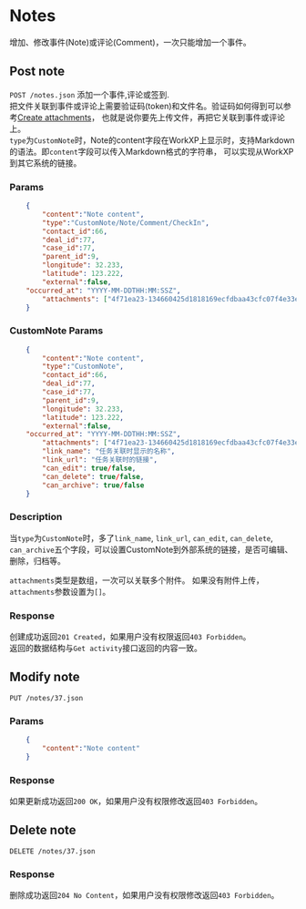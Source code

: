 # Notes
增加、修改事件(Note)或评论(Comment)，一次只能增加一个事件。

## Post note
`POST /notes.json` 添加一个事件,评论或签到.  
把文件关联到事件或评论上需要验证码(token)和文件名。验证码如何得到可以参考[Create attachments](https://github.com/yuanping/workxp-api/blob/master/sections/attachments.md)，
也就是说你要先上传文件，再把它关联到事件或评论上。  
`type`为`CustomNote`时，Note的content字段在WorkXP上显示时，支持Markdown的语法。即`content`字段可以传入Markdown格式的字符串，
可以实现从WorkXP到其它系统的链接。
### Params

```json
	{    
		"content":"Note content",
		"type":"CustomNote/Note/Comment/CheckIn",
		"contact_id":66,
		"deal_id":77,
		"case_id":77,
		"parent_id":9,
		"longitude": 32.233,
		"latitude": 123.222,
		"external":false,
    "occurred_at": "YYYY-MM-DDTHH:MM:SSZ",
		"attachments": ["4f71ea23-134660425d1818169ecfdbaa43cfc07f4e33ef4c"]
	}	
```

### CustomNote Params

```json
	{    
		"content":"Note content",
		"type":"CustomNote",
		"contact_id":66,
		"deal_id":77,
		"case_id":77,
		"parent_id":9,
		"longitude": 32.233,
		"latitude": 123.222,
		"external":false,
    "occurred_at": "YYYY-MM-DDTHH:MM:SSZ",
		"attachments": ["4f71ea23-134660425d1818169ecfdbaa43cfc07f4e33ef4c"],
		"link_name": "任务关联时显示的名称",
		"link_url": "任务关联时的链接",
		"can_edit": true/false,
		"can_delete": true/false,
		"can_archive": true/false
	}	
```

### Description
当`type`为`CustomNote`时，多了`link_name`, `link_url`, `can_edit`, `can_delete`, `can_archive`五个字段，可以设置CustomNote到外部系统的链接，是否可编辑、删除，归档等。

`attachments`类型是数组，一次可以关联多个附件。
如果没有附件上传，`attachments`参数设置为`[]`。

### Response
创建成功返回`201 Created`，如果用户没有权限返回`403 Forbidden`。  
返回的数据结构与`Get activity`接口返回的内容一致。

## Modify note
`PUT /notes/37.json`

### Params

```json
	{
		"content":"Note content"
	}
```


### Response
如果更新成功返回`200 OK`，如果用户没有权限修改返回`403 Forbidden`。

## Delete note
`DELETE /notes/37.json`

### Response
删除成功返回`204 No Content`，如果用户没有权限修改返回`403 Forbidden`。


